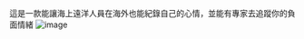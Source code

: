 這是一款能讓海上遠洋人員在海外也能紀錄自己的心情，並能有專家去追蹤你的負面情緒
![image](https://github.com/user-attachments/assets/1ed15d2e-ae64-4f5e-904b-63e647220488)
